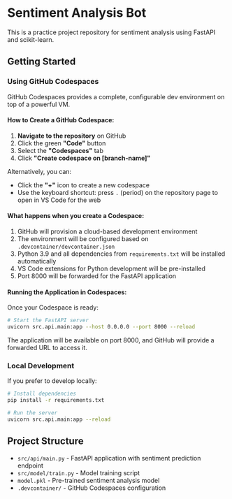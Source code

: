 # Sentiment Analysis Bot

This is a practice project repository for sentiment analysis using FastAPI and scikit-learn.

## Getting Started

### Using GitHub Codespaces

GitHub Codespaces provides a complete, configurable dev environment on top of a powerful VM.

#### How to Create a GitHub Codespace:

1. **Navigate to the repository** on GitHub
2. Click the green **"Code"** button
3. Select the **"Codespaces"** tab
4. Click **"Create codespace on [branch-name]"**

Alternatively, you can:
- Click the **"+"** icon to create a new codespace
- Use the keyboard shortcut: press `.` (period) on the repository page to open in VS Code for the web

#### What happens when you create a Codespace:

1. GitHub will provision a cloud-based development environment
2. The environment will be configured based on `.devcontainer/devcontainer.json`
3. Python 3.9 and all dependencies from `requirements.txt` will be installed automatically
4. VS Code extensions for Python development will be pre-installed
5. Port 8000 will be forwarded for the FastAPI application

#### Running the Application in Codespaces:

Once your Codespace is ready:

```bash
# Start the FastAPI server
uvicorn src.api.main:app --host 0.0.0.0 --port 8000 --reload
```

The application will be available on port 8000, and GitHub will provide a forwarded URL to access it.

### Local Development

If you prefer to develop locally:

```bash
# Install dependencies
pip install -r requirements.txt

# Run the server
uvicorn src.api.main:app --reload
```

## Project Structure

- `src/api/main.py` - FastAPI application with sentiment prediction endpoint
- `src/model/train.py` - Model training script
- `model.pkl` - Pre-trained sentiment analysis model
- `.devcontainer/` - GitHub Codespaces configuration
